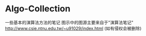 # Algo-Collection
一些基本的演算法方法的笔记
图示中的图源主要来自于"演算法笔记" http://www.csie.ntnu.edu.tw/~u91029/index.html
(如有侵权会被删除)
